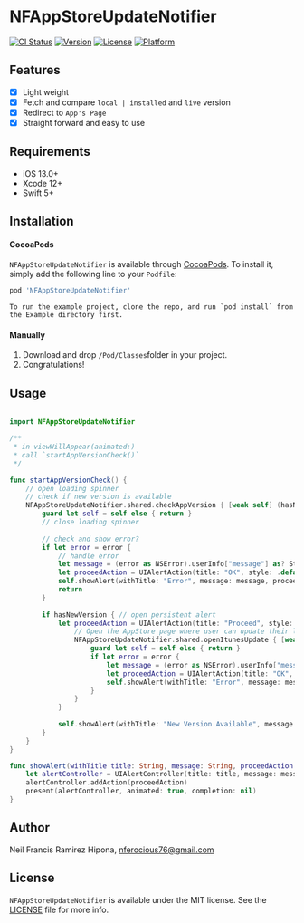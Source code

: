 # NFAppStoreUpdateNotifier

[![CI Status](https://img.shields.io/travis/nferocious76/NFAppStoreUpdateNotifier.svg?style=flat)](https://travis-ci.org/nferocious76/NFAppStoreUpdateNotifier)
[![Version](https://img.shields.io/cocoapods/v/NFAppStoreUpdateNotifier.svg?style=flat)](https://cocoapods.org/pods/NFAppStoreUpdateNotifier)
[![License](https://img.shields.io/cocoapods/l/NFAppStoreUpdateNotifier.svg?style=flat)](https://cocoapods.org/pods/NFAppStoreUpdateNotifier)
[![Platform](https://img.shields.io/cocoapods/p/NFAppStoreUpdateNotifier.svg?style=flat)](https://cocoapods.org/pods/NFAppStoreUpdateNotifier)

## Features
- [x] Light weight
- [x] Fetch and compare `local | installed` and `live` version
- [x] Redirect to `App's Page`
- [x] Straight forward and easy to use

## Requirements
- iOS 13.0+
- Xcode 12+
- Swift 5+

## Installation

#### CocoaPods

`NFAppStoreUpdateNotifier` is available through [CocoaPods](https://cocoapods.org). To install it, simply add the following line to your `Podfile`:

```ruby
pod 'NFAppStoreUpdateNotifier'
```

``
To run the example project, clone the repo, and run `pod install` from the Example directory first.
``

#### Manually

1. Download and drop ```/Pod/Classes```folder in your project.  
2. Congratulations!

## Usage

```Swift

import NFAppStoreUpdateNotifier

/**
 * in viewWillAppear(animated:)
 * call `startAppVersionCheck()`
 */

func startAppVersionCheck() {
    // open loading spinner
    // check if new version is available
    NFAppStoreUpdateNotifier.shared.checkAppVersion { [weak self] (hasNewVersion, error) in
        guard let self = self else { return }
        // close loading spinner
        
        // check and show error?
        if let error = error {
            // handle error
            let message = (error as NSError).userInfo["message"] as? String ?? String(error.localizedDescription)
            let proceedAction = UIAlertAction(title: "OK", style: .default, handler: nil)
            self.showAlert(withTitle: "Error", message: message, proceedAction: proceedAction)
            return
        }
        
        if hasNewVersion { // open persistent alert
            let proceedAction = UIAlertAction(title: "Proceed", style: .default) { _ in
                // Open the AppStore page where user can update their local app. This uses the id set in `appStoreAppId`.
                NFAppStoreUpdateNotifier.shared.openItunesUpdate { [weak self] (finish, error) in
                    guard let self = self else { return }
                    if let error = error {
                        let message = (error as NSError).userInfo["message"] as? String ?? String(error.localizedDescription)
                        let proceedAction = UIAlertAction(title: "OK", style: .default, handler: nil)
                        self.showAlert(withTitle: "Error", message: message, proceedAction: proceedAction)
                    }
                }
            }
            
            self.showAlert(withTitle: "New Version Available", message: "Update Now to Version: \(NFAppStoreUpdateNotifier.shared.lastVersionChecked)", proceedAction: proceedAction)
        }
    }
}

func showAlert(withTitle title: String, message: String, proceedAction: UIAlertAction) {
    let alertController = UIAlertController(title: title, message: message, preferredStyle: .alert)
    alertController.addAction(proceedAction)
    present(alertController, animated: true, completion: nil)
}

```

## Author

Neil Francis Ramirez Hipona, nferocious76@gmail.com

## License

`NFAppStoreUpdateNotifier` is available under the MIT license. See the [LICENSE](https://github.com/nferocious76/NFAppStoreUpdateNotifier/blob/main/LICENSE) file for more info.
